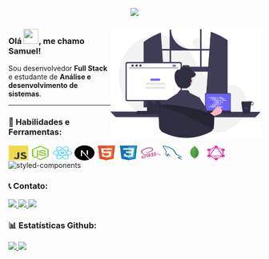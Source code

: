  <p align="center">
  <img src="https://readme-typing-svg.herokuapp.com/?lines=Seja+bem-vindo+ao+meu+perfil!&center=true&width=380&height=45">
</p>

<div> 
<img align="right" width="300" src="https://github.com/Samuelcs131/Samuelcs131/blob/main/undraw_programming_re_kg9v.svg" />

### Olá <img src="https://raw.githubusercontent.com/MartinHeinz/MartinHeinz/master/wave.gif" width="30px" height="30px" >, me chamo Samuel!
<p>Sou desenvolvedor <b>Full Stack</b> e estudante de <b>Análise e desenvolvimento de sistemas</b>.</p>

---
### 🚀 Habilidades e Ferramentas:

 
<img align="center" title="javascript" alt="Js" height="30" width="40" src="https://raw.githubusercontent.com/devicons/devicon/master/icons/javascript/javascript-original.svg">
 <img align="center" title="nodeJs" alt="nodeJs" height="30" width="40" src="https://raw.githubusercontent.com/devicons/devicon/master/icons/nodejs/nodejs-plain.svg">
  <img align="center" title="ReactJs" alt="reactjs" height="30" width="40" src="https://raw.githubusercontent.com/devicons/devicon/master/icons/react/react-original.svg">
 <img align="center"  title="Next.js" alt="next" height="30" width="40" src="https://raw.githubusercontent.com/devicons/devicon/master/icons/nextjs/nextjs-original.svg">
  <img align="center" title="HTML" alt="HTML" height="30" width="40" src="https://raw.githubusercontent.com/devicons/devicon/master/icons/html5/html5-original.svg">
  <img align="center" title="CSS" alt="CSS" height="30" width="40" src="https://raw.githubusercontent.com/devicons/devicon/master/icons/css3/css3-original.svg">
  <img align="center" title="Sass" alt="Sass" height="30" width="40" src="https://raw.githubusercontent.com/devicons/devicon/master/icons/sass/sass-original.svg">
  <img align="center" title="mySQL" alt="mySQL" height="30" width="40" src="https://raw.githubusercontent.com/devicons/devicon/master/icons/mysql/mysql-original.svg">
  <img align="center" title="mongoDB" alt="mongoDB" height="30" width="40" src="https://raw.githubusercontent.com/devicons/devicon/master/icons/mongodb/mongodb-original.svg">
  <img align="center" title="graphQL" alt="graphQL" height="30" width="40" src="https://raw.githubusercontent.com/devicons/devicon/master/icons/graphql/graphql-plain.svg">
 <img align="center" title="styled-components" alt="styled-components" height="40" width="40" src="https://styled-components.com/favicon.png">
  

### :telephone_receiver: Contato:
<p>
<a href="https://www.linkedin.com/in/samuelcs131/" alt="Linkedin" target="_blank">
 <img src="https://img.shields.io/badge/-Linkedin-1C1C1C?style=for-the-badge&logo=Linkedin&logoColor=00FFFF&link=https://www.linkedin.com/in/samuelcs131/"/>
</a>

<a href="https://samuelclaudino.vercel.app" alt="Linkedin" target="_blank">
 <img src="https://img.shields.io/badge/-Portfolio-1C1C1C?style=for-the-badge&logo=Portfolio&logoColor=00FFFF&link=https://samuelclaudino.vercel.app"/>
</a>
 
<a href="mailto:samuelcs131@gmail.com" alt="Linkedin" target="_blank">
 <img src="https://img.shields.io/badge/-Email-1C1C1C?style=for-the-badge&logo=Email&logoColor=00FFFF&link=mailto:samuelcs131@gmail.com"/>
</a>
 
  

 ###  📊 Estatísticas Github:
 
 <div align="left">
  <a href="https://github.com/samuelcs131">
  <img height="165em" src="https://github-readme-stats.vercel.app/api?username=samuelcs131&show_icons=true&theme=github_dark&include_all_commits=true&count_private=true&locale=pt-br"/>
  <img height="165em" src="https://github-readme-stats.vercel.app/api/top-langs/?username=samuelcs131&layout=compact&langs_count=7&theme=github_dark&locale=pt-br"/>
</div>

